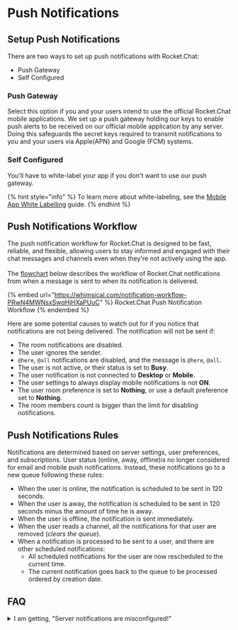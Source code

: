 # Push Notifications

## Setup Push Notifications

There are two ways to set up push notifications with Rocket.Chat:

* Push Gateway
* Self Configured

### Push Gateway

Select this option if you and your users intend to use the official Rocket.Chat mobile applications. We set up a push gateway holding our keys to enable push alerts to be received on our official mobile application by any server. Doing this safeguards the secret keys required to transmit notifications to you and your users via Apple(APN) and Google (FCM) systems.

### Self Configured

You'll have to white-label your app if you don't want to use our push gateway.

{% hint style="info" %}
To learn more about white-labeling, see the [Mobile App White Labelling](https://developer.rocket.chat/open-source-projects/mobile-app/mobile-app-white-labelling) guide.
{% endhint %}

## Push Notifications Workflow

The push notification workflow for Rocket.Chat is designed to be fast, reliable, and flexible, allowing users to stay informed and engaged with their chat messages and channels even when they're not actively using the app.\
\
The [flowchart](https://whimsical.com/notification-workflow-PRwN4MWNsxSwqHjHXaPUuC) below describes the workflow of Rocket.Chat notifications from when a message is sent to when its notification is delivered.

{% embed url="https://whimsical.com/notification-workflow-PRwN4MWNsxSwqHjHXaPUuC" %}
Rocket.Chat Push Notification Workflow
{% endembed %}

Here are some potential causes to watch out for if you notice that notifications are not being delivered. The notification will not be sent if:&#x20;

* The room notifications are disabled.
* The user ignores the sender.
* `@here`, `@all` notifications are disabled, and the message is `@here`, `@all`.
* The user is not active, or their status is set to **Busy**.
* The user notification is not connected to **Desktop** or **Mobile**.
* The user settings to always display mobile notifications is not **ON**.
* The user room preference is set to **Nothing**, or use a default preference set to **Nothing**.
* The room members count is bigger than the limit for disabling notifications.

## Push Notifications Rules

Notifications are determined based on server settings, user preferences, and subscriptions. User status (online, away, offline)is no longer considered for email and mobile push notifications. Instead, these notifications go to a new queue following these rules:

* When the user is online, the notification is scheduled to be sent in 120 seconds.
* When the user is away, the notification is scheduled to be sent in 120 seconds minus the amount of time he is away.
* When the user is offline, the notification is sent immediately.
* When the user reads a channel, all the notifications for that user are removed (_clears the queue_).
* When a notification is processed to be sent to a user, and there are other scheduled notifications:
  * All scheduled notifications for the user are now rescheduled to the current time.
  * The current notification goes back to the queue to be processed ordered by creation date.

## FAQ

<details>

<summary>I am getting, "Server notifications are misconfigured!"</summary>

If you are getting this message and are using our push gateway, please make sure:

* Your server version is greater or equal to 0.74.3.
* Your server is registered. (you can check this by going to `http://yourserver/admin/cloud`)

</details>
